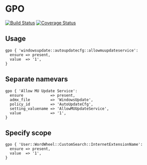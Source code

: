GPO
===

[![Build Status](https://img.shields.io/travis/camptocamp/puppet-gpo/master.svg)](https://travis-ci.org/camptocamp/puppet-gpo)
[![Coverage Status](https://img.shields.io/coveralls/camptocamp/puppet-gpo.svg)](https://coveralls.io/r/camptocamp/puppet-gpo?branch=master)


## Usage

```puppet
gpo { 'windowsupdate::autoupdatecfg::allowmuupdateservice':
  ensure => present,
  value  => '1',
}
```


## Separate namevars

```puppet
gpo { 'Allow MU Update Service':
  ensure            => present,
  admx_file         => 'WindowsUpdate',
  policy_id         => 'AutoUpdateCfg',
  setting_valuename => 'AllowMUUpdateService',
  value             => '1',
}
```

## Specify scope

```puppet
gpo { 'User::WordWheel::CustomSearch::InternetExtensionName':
  ensure => present,
  value  => '1',
}
```
